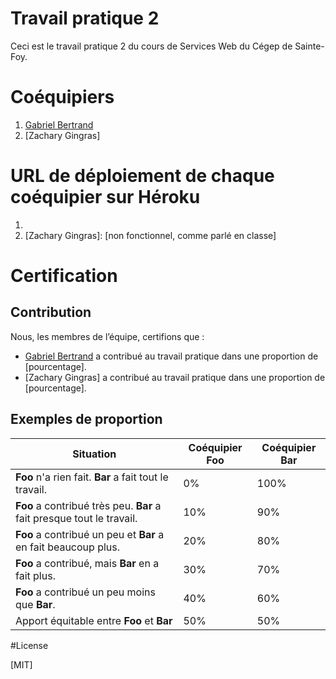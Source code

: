 # Travail pratique 2

Ceci est le travail pratique 2 du cours de Services Web du Cégep de Sainte-Foy.

# Coéquipiers

1. [Gabriel Bertrand]
2. [Zachary Gingras]

# URL de déploiement de chaque coéquipier sur Héroku

1. [Gabriel Bertrand]: [https://csfoy-services-web-tp2.herokuapp.com/]
2. [Zachary Gingras]: [non fonctionnel, comme parlé en classe]

# Certification
## Contribution
Nous, les membres de l’équipe, certifions que :
- [Gabriel Bertrand] a contribué au travail pratique dans une proportion de [pourcentage].
- [Zachary Gingras] a contribué au travail pratique dans une proportion de [pourcentage].
## Exemples de proportion
| Situation                                                             | Coéquipier **Foo** | Coéquipier **Bar** |
|-----------------------------------------------------------------------|--------------------|--------------------|
| **Foo** n'a rien fait. **Bar** a fait tout le travail.                | 0%                 | 100%               |
| **Foo** a contribué très peu. **Bar** a fait presque tout le travail. | 10%                | 90%                |
| **Foo** a contribué un peu et **Bar** a en fait beaucoup plus.        | 20%                | 80%                |
| **Foo** a contribué, mais **Bar** en a fait plus.                     | 30%                | 70%                |
| **Foo** a contribué un peu moins que **Bar**.                         | 40%                | 60%                |
| Apport équitable entre **Foo** et **Bar**                             | 50%                | 50%                |

#License

[MIT]

